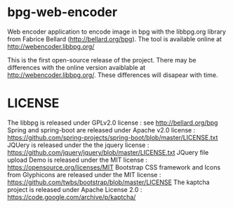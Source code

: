 # bpg-web-encoder
Web encoder application to encode image in bpg with the libbpg.org library from Fabrice Bellard (http://bellard.org/bpg).
The tool is available online at http://webencoder.libbpg.org/

This is the first open-source release of the project. There may be differences with the online version avaiblable at http://webencoder.libbpg.org/. These differences will disapear with time.

# LICENSE 
The libbpg is released under GPLv2.0 license : see http://bellard.org/bpg
Spring and spring-boot are released under Apache v2.0 license : https://github.com/spring-projects/spring-boot/blob/master/LICENSE.txt
JQUery is released under the the jquery license : https://github.com/jquery/jquery/blob/master/LICENSE.txt
JQuery file upload Demo is released under the MIT license : https://opensource.org/licenses/MIT
Bootstrap CSS framework and Icons from Glyphicons are released under the MIT license : https://github.com/twbs/bootstrap/blob/master/LICENSE
The kaptcha project is released under Apache License 2.0 : https://code.google.com/archive/p/kaptcha/

